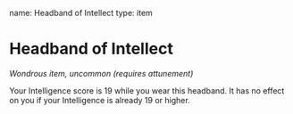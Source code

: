 name: Headband of Intellect
type: item

# Headband of Intellect 
_Wondrous item, uncommon (requires attunement)_ 

Your Intelligence score is 19 while you wear this headband. It has no effect on you if your Intelligence is already 19 or higher. 